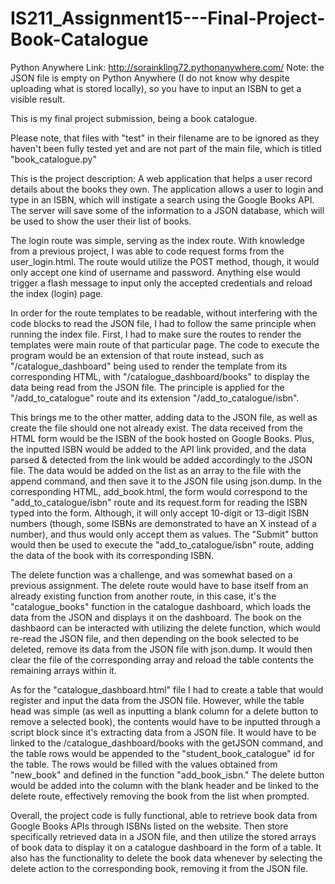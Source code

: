 # IS211_Assignment15---Final-Project-Book-Catalogue

Python Anywhere Link: http://sorainkling72.pythonanywhere.com/
Note: the JSON file is empty on Python Anywhere (I do not know why despite uploading what is stored locally), so you have to input an ISBN to get a visible result.

This is my final project submission, being a book catalogue.

Please note, that files with "test" in their filename are to be ignored as they haven't been fully tested yet and are not part of the main file, which is titled "book_catalogue.py"

This is the project description: A web application that helps a user record details about the books they own. The application allows a user to login and type in an ISBN, which will instigate a search using the Google Books API. The server will save some of the information to a JSON database, which will be used to show the user their list of books.

The login route was simple, serving as the index route. With knowledge from a previous project, I was able to code request forms from the user_login.html. The route would utilize the POST method, though, it would only accept one kind of username and password. Anything else would trigger a flash message to input only the accepted credentials and reload the index (login) page.

In order for the route templates to be readable, without interfering with the code blocks to read the JSON file, I had to follow the same principle when running the index file. First, I had to make sure the routes to render the templates were main route of that particular page. The code to execute the program would be an extension of that route instead, such as "/catalogue_dashboard" being used to render the template from its corresponding HTML, with "/catalogue_dashboard/books" to display the data being read from the JSON file. The principle is applied for the "/add_to_catalogue" route and its extension "/add_to_catalogue/isbn".

This brings me to the other matter, adding data to the JSON file, as well as create the file should one not already exist. The data received from the HTML form would be the ISBN of the book hosted on Google Books. Plus, the inputted ISBN would be added to the API link provided, and the data parsed & detected from the link would be added accordingly to the JSON file. The data would be added on the list as an array to the file with the append command, and then save it to the JSON file using json.dump. In the corresponding HTML, add_book.html, the form would correspond to the "add_to_catalogue/isbn" route and its request.form for reading the ISBN typed into the form. Although, it will only accept 10-digit or 13-digit ISBN numbers (though, some ISBNs are demonstrated to have an X instead of a number), and thus would only accept them as values. The "Submit" button would then be used to execute the "add_to_catalogue/isbn" route, adding the data of the book with its corresponding ISBN.

The delete function was a challenge, and was somewhat based on a previous assignment. The delete route would have to base itself from an already existing function from another route, in this case, it's the "catalogue_books" function in the catalogue dashboard, which loads the data from the JSON and displays it on the dashboard. The book on the dashbaord can be interacted with utilizing the delete function, which would re-read the JSON file, and then depending on the book selected to be deleted, remove its data from the JSON file with json.dump. It would then clear the file of the corresponding array and reload the table contents the remaining arrays within it.

As for the "catalogue_dashboard.html" file I had to create a table that would register and input the data from the JSON file. However, while the table head was simple (as well as inputting a blank column for a delete button to remove a selected book), the contents would have to be inputted through a script block since it's extracting data from a JSON file. It would have to be linked to the /catalogue_dashboard/books with the getJSON command, and the table rows would be appended to the "student_book_catalogue" id for the table. The rows would be filled with the values obtained from "new_book" and defined in the function "add_book_isbn." The delete button would be added into the column with the blank header and be linked to the delete route, effectively removing the book from the list when prompted.

Overall, the project code is fully functional, able to retrieve book data from Google Books APIs through ISBNs listed on the website. Then store specifically retrieved data in a JSON file, and then utilize the stored arrays of book data to display it on a catalogue dashboard in the form of a table. It also has the functionality to delete the book data whenever by selecting the delete action to the corresponding book, removing it from the JSON file.
